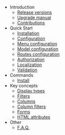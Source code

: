 - Introduction  
  - [Release versions](releases)
  - [Upgrade manual](upgrade)
  - [Contributions](contributions)
- Quick Start
	- [Installation](installation)
	- [Configuration](configuration)
	- [Menu configuration](menu_configuration)
	- [Model configuration](model_configuration)
	- [Routes configuration](routes_configuration)
	- [Authorization](authentication)
	- [Localization](localization)
	- [Validation](validation)
- Commands
	- [Install](command_install)
- Key concepts
	- [Display types](displays)
	- [Filters](filters)
	- [Columns](columns)
	- [Column filters](columnfilters)
	- [Forms](form)
	- [HTML attributes](html_attributes)
- Other
  - [F.A.Q.](faq)
